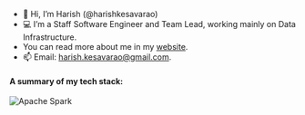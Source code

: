 - 👋 Hi, I’m Harish (@harishkesavarao)
- 💻 I’m a Staff Software Engineer and Team Lead, working mainly on Data Infrastructure.
-  You can read more about me in my [website](http://harishkrblog.dev).
- 📫 Email: harish.kesavarao@gmail.com.

#### A summary of my tech stack:

![Apache Spark](https://img.shields.io/badge/Apache%20Spark-lightgrey?style=for-the-badge&logo=apache-spark)

<!---
harishkesavarao/harishkesavarao is a ✨ special ✨ repository because its `README.md` (this file) appears on your GitHub profile.
You can click the Preview link to take a look at your changes.
--->
<!-- <p align=center>
//  <a href="https://github-readme-stats.vercel.app/api?username=harishkesavarao" title="Go to Source">
    <img height=175 align="center" src="https://github-readme-stats.vercel.app/api?username=harishkesavarao&show_icons=true&theme=transparent">
  </a> -->
<!--   <a href="https://github-readme-stats.vercel.app/api/top-langs/?username=harishkesavarao">
  <img height=175 align="center" src="https://github-readme-stats.vercel.app/api/top-langs/?username=harishkesavarao&show_icons=true&theme=transparent" />
  </a>
</p> -->

